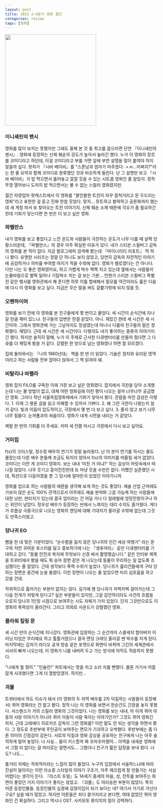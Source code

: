 ```yaml
---
layout: post
title: 2023 2~4분기 영화 결산
categories: review
tags: [영화]
---
```


<img src="{{ site.baseurl }}/thumbnails/240207_review
tags: [영화]/이니셰린의밴시.jpeg" width="300" />

### 이니셰린의 밴시

영화를 많이 보지는 못했지만 그래도 올해 본 것 중 최고를 꼽으라면 단연 『이니셰린의 밴시』. 영화에 등장하는 신체 훼손의 강도가 높아서 놀라긴 했다. 누가 이 영화의 장르를 코미디라고 하던데, 이걸 코미디라고 부를 거면 앞에 부연 설명을 많이 붙여야 하지 않을까 싶다. 왓챠가 『시바 베이비』를 "스폰남과 엄마가 마주쳤다. ㅅㅂ…어쩌지?"라는 한 줄 요약과 함께 코미디로 분류했던 것과 비슷하게 들린다. 난 그 설명만 보고 『시바 베이비』가 밥 먹으면서 틀어놓고 깔깔 웃을 수 있는 시트콤 영화인 줄 알았지. 정작 뚜껑 열어보니 도저히 밥 먹으면서는 볼 수 없는 스릴러 영화였지만.

월간 자영업자 팟캐스트에서 이 영화를 "블언블한 트친이 자꾸 질척거리고 문 두드리는 영화"라고 표현한 걸 듣고 진짜 한참 웃었다. 맞지... 뮤트하고 블락하고 공론화까지 했는데 새 계정 파서 또 찾아오는 트친 이야기지. 신체 훼손 소재 때문에 각오가 좀 필요하긴 한데 기회가 닿는다면 한 번은 더 보고 싶은 영화.

### 파벨만스

내가 영화를 보고 좋았다고 느낀 온도와 사람들이 극찬하는 온도가 너무 다를 때 살짝 당황스러운데, 『파벨만스』의 경우 아주 확실한 이유가 있다. 내가 스티븐 스필버그 감독의 영화를 본 적이 없다. 지금 필모그래피 검색해 봤는데 『마이너리티 리포트』 딱 하나 봤다. 유명한 시리즈는 정말 단 하나도 보지 않았고, 당연히 감독의 자전적인 이야기에 공감하거나 의미를 부여할 여지가 적을 수밖에 없다. 영화가 별로였다는 건 아니다. 다만 나는 오 좋은 영화였어요, 하고 가볍게 박수 짝짝 치고 있는데 옆에서는 사람들이 눈물바람으로 벌떡 일어나 기립박수 치는 걸 보는 기분... 언젠가 스티븐 스필버그 특별전 같은 행사를 영화관에서 해 준다면 하루 이틀 할애해서 필모를 약간이라도 훑은 다음에 다시 이 영화를 보고 싶다. 지금은 무슨 말을 써도 겉핥기밖에 되지 않을 듯. 

### 오펜하이머

영화를 보기 전에 이 영화를 본 친구들에게 몇 번이고 물었다. 세 시간이 순식간에 지나갈 만큼 재미 있느냐. 친구들의 답변은 한결 같았다. 아니. 재밌긴 한데 세 시간은 세 시간이야. 그래서 영화관에 가는 그날까지도 망설였는데 아니나 다를까 친구들의 말은 정확했다. 재밌다. 근데 세 시간은 세 시간이다. 다행히도 내가 좋아하는 종류의 이야기이긴 했다. 하지만 솔직히 말해, 누가 이 주제로 근사한 다큐멘터리를 만들어 줬다면 그 다큐를 더 재밌게 봤을 거 같다. 강렬한 한 방으로 남는 영화였나 하면 잘 모르겠다. 

집에 돌아와서는 『나의 1960년대』 책을 한 번 더 읽었다. 기술은 정치와 유리된 영역이라고 하는 사람들 전부 잡아다 앉혀서 그 책 읽혀야 돼.

### 비탈리나 바렐라

영화 잡지 FILO를 구독한 이래 가장 보고 싶은 영화였다. 잡지에서 극찬을 담아 소개했는데 나는 볼 방법이 없고, 대체 어떤 영화길래 이런 평이 나오는 걸까 너무너무 궁금했던 영화. 그러다 작년 서울독립영화제에서 기회가 닿아서 봤다. 관람을 마친 감상은 이렇다. 1. 이제 그 평론 글을 읽고 이해할 수 있어서 기쁘다. 2. 왜 그런 극찬이 나왔는지 알 거 같다. 빛과 어둠이 압도적이고, 극장에서 몇 번 더 보고 싶다. 3. 졸지 않고 보기 너무너무 힘들다. 눈꺼풀과의 싸움이다. 영화가 내게 시련을 내리는 거 같았다.

제발 한 번의 기회를 더 주세요. 커피 세 잔쯤 마시고 극장에서 다시 보고 싶어요.

### 거미집

f(x)의 크리스탈, 정수정 배우의 연기가 정말 놀라웠다. 난 이 분이 연기를 하시는 줄도 몰랐는데 다른 배우 분들께 조금도 뒤지지 않아서 f(x)의 이미지를 떠올릴 새가 없었다. 코미디는 이런 게 코미디 영화지. 보는 내내 '미친 거 아냐?' 하는 감상이 머릿속에서 떠나질 않았다. 너무 웃기고 흥미진진한데 또 마냥 웃을 수만은 없다. 어쨌건 실존했던 시대, 픽션으로 다듬어졌을 뿐 그 당시에 얼마든지 있었던 이야기니까.

영화를 업으로 하는 사람들의 애환을 생각해 보게 하는 것도 좋았다. 예술 산업 근처에도 가보지 않은 순도 100% 관객으로서 아무래도 예술 분야와 그걸 가능케 하는 사람들에 대한 낭만, 판타지가 있는데 결국 업이라는 건 어딜 가나 다 얼레벌레 엉망진창이구나 하는 위안이 남았다. 정우성 배우가 등장하는 씬에서 느껴지는 대리 수치도 즐거웠다. 게다가 흐름상 극중극으로 나오는 영화의 엔딩에 대해 기대치가 올라갈 수밖에 없는데 그것도 만족스러웠고.  

### 당나귀 EO

뺨을 한 대 맞은 기분이었다. “순수함을 잃지 않은 당나귀의 인간 세상 여행기” 라는 문구와 저런 귀여운 포스터를 달고 홍보하기에 나는 『생츄어리』 같은 다큐멘터리를 기대하고 갔다. "동물 안전과 복지에 무엇보다 신경 써서 촬영했습니다." 같은 인터뷰 제목을 트위터에서 봤을 때도 뭐 승마 장면 같은 게 나오는데 동물이 무리하는 일 없도록 조심했다는 줄 알았다. 근데 생각보다 폭력 수위가 높았다. 당나귀가 훌리건들에게 구타 당하는 장면은 중간에 눈을 돌렸다. 이런 장면이 나오는 줄 알았으면 미리 심호흡을 하고 갔을 건데. 

작위적으로 흘러가는 부분이 없지는 않다. 길가에 웬 당나귀가 저벅저벅 걸어가는데 그 다음 전개가 저렇게 된다고? 싶은 부분들이 있지만, 그걸 감안하더라도 사건의 흐름을 오로지 당나귀 1인칭 시점으로 보여주는 시도 자체가 가치 있었다. 단지 그것만으로도 이 영화의 폭력성이 올라간다. 그리고 의외로 사운드가 강렬했던 영화. 

### 플라워 킬링 문

세 시간 반이 순식간에 지나갔다. 영화관에 입장하는 그 순간까지 스콜세지 할아버지 이 러닝 타임은 무리예요 하고 툴툴거렸으나 결국 엔딩 크레딧 올라갈 땐 박수를 치게 된다. 마지막에는 갑자기 라디오 공개 방송 같은 포맷으로 화면이 바뀌며 그간의 세계관에서 서서히 빠져 나오는데, 이 영화가 나를 내버려 두고 가는 방식에 아직도 적응하지 못했다.

"나에게 뭘 줬어." "인슐린!" 파트에서는 땅을 치고 소리 지를 뻔했다. 물론 거기서 어줍잖게 사과했다면 그게 더 열받았겠지. 하지만... 

### 괴물

트위터에서 하도 이슈가 돼서 (이 영화의 두 아역 배우를 2차 덕질하는 사람들이 등장해서) 퀴어 영화라는 건 알고 봤다. 정작 나는 이 영화를 보면서 한순간도 긴장을 놓지 못했다. 서스펜스가 거의 스릴러 영화의 그것이었다. 나는 영화를 보는 내내, 아 이게 퀴어 아동의 사랑 이야기가 아니라 퀴어 아동이 사람 죽이는 이야기인가? 그것도 퀴어 영화긴 하지. 근데 고레에다 히로카즈 감독이 그런 영화를? 이런 말도 안 되는 생각을 하면서 봤다. 그 정도로 초반부에 주인공이 보여주는 면모가 기괴하고 오싹했다. 후반부에는 좀 다른 의미의 긴장감이 감돈다. 서로의 덕질과 영화 감상을 공유하는 친구에게 나는 아주 솔직하게 털어 놓았다. 나 사실... 둘이 키스할까 봐 조마조마했어... 아역을 내세운 영화에서 그럴 리 없다는 걸 머리로는 알면서도... 그랬더니 친구가 짧은 답장을 보내 왔다. 너도? 나도... 

줄거리 자체는 작위적이라는 느낌이 많이 들었다. 누구의 입장에서 서술하느냐에 따라 진실이 달라지는 이런 라쇼몽 스타일의 이야기 구조가, 아주 매끄럽게 잘 만들기는 사실 어렵다는 생각이 든다. 『라스트 듀얼』도 14세기 중세의 마을, 성, 전투를 보여주는 화면이 좋았던 거지 이야기가 좋지는 않았고. 『괴물』도 아리송한 부분이 많았다. 특히 어른 등장인물들. 등장인물의 심경에 감정이입이 되기 보다는 네? 여기서 거기로 가신다구요? 싶을 때가 많았고. 하지만 어른들은 죄다 곁가지라고 본다면, 여태 없었던 퀴어 영화인 건 확실하다. 그리고 역시나 OST. 사카모토 류이치의 힘이 강력하다. 
